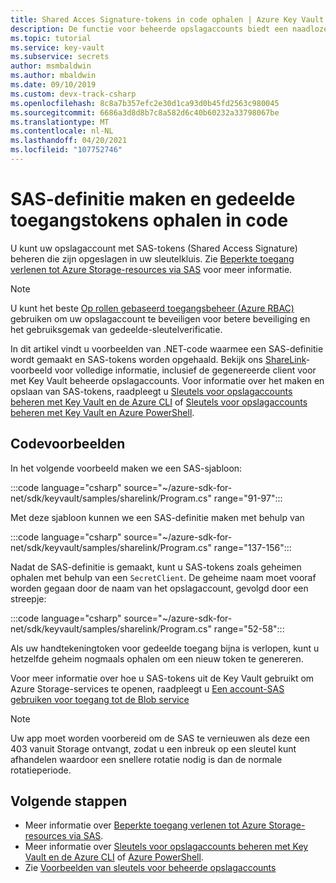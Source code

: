 ```yaml
---
title: Shared Acces Signature-tokens in code ophalen | Azure Key Vault
description: De functie voor beheerde opslagaccounts biedt een naadloze integratie tussen Azure Key Vault en een Azure-opslagaccount. In dit voorbeeld wordt de Azure SDK voor .NET gebruikt om SAS-tokens te beheren.
ms.topic: tutorial
ms.service: key-vault
ms.subservice: secrets
author: msmbaldwin
ms.author: mbaldwin
ms.date: 09/10/2019
ms.custom: devx-track-csharp
ms.openlocfilehash: 8c8a7b357efc2e30d1ca93d0b45fd2563c980045
ms.sourcegitcommit: 6686a3d8d8b7c8a582d6c40b60232a33798067be
ms.translationtype: MT
ms.contentlocale: nl-NL
ms.lasthandoff: 04/20/2021
ms.locfileid: "107752746"
---
```

# <a name="create-sas-definition-and-fetch-shared-access-signature-tokens-in-code"></a>SAS-definitie maken en gedeelde toegangstokens ophalen in code

U kunt uw opslagaccount met SAS-tokens (Shared Access Signature) beheren die zijn opgeslagen in uw sleutelkluis. Zie [Beperkte toegang verlenen tot Azure Storage-resources via SAS](../../storage/common/storage-sas-overview.md) voor meer informatie.

> [!NOTE]
> U kunt het beste [Op rollen gebaseerd toegangsbeheer (Azure RBAC)](../../storage/common/storage-auth-aad.md) gebruiken om uw opslagaccount te beveiligen voor betere beveiliging en het gebruiksgemak van gedeelde-sleutelverificatie.

In dit artikel vindt u voorbeelden van .NET-code waarmee een SAS-definitie wordt gemaakt en SAS-tokens worden opgehaald. Bekijk ons [ShareLink](/samples/azure/azure-sdk-for-net/share-link/)-voorbeeld voor volledige informatie, inclusief de gegenereerde client voor met Key Vault beheerde opslagaccounts. Voor informatie over het maken en opslaan van SAS-tokens, raadpleegt u [Sleutels voor opslagaccounts beheren met Key Vault en de Azure CLI](overview-storage-keys.md) of [Sleutels voor opslagaccounts beheren met Key Vault en Azure PowerShell](overview-storage-keys-powershell.md).

## <a name="code-samples"></a>Codevoorbeelden

In het volgende voorbeeld maken we een SAS-sjabloon:

:::code language="csharp" source="~/azure-sdk-for-net/sdk/keyvault/samples/sharelink/Program.cs" range="91-97":::

Met deze sjabloon kunnen we een SAS-definitie maken met behulp van 

:::code language="csharp" source="~/azure-sdk-for-net/sdk/keyvault/samples/sharelink/Program.cs" range="137-156":::

Nadat de SAS-definitie is gemaakt, kunt u SAS-tokens zoals geheimen ophalen met behulp van een `SecretClient`. De geheime naam moet vooraf worden gegaan door de naam van het opslagaccount, gevolgd door een streepje:

:::code language="csharp" source="~/azure-sdk-for-net/sdk/keyvault/samples/sharelink/Program.cs" range="52-58":::

Als uw handtekeningtoken voor gedeelde toegang bijna is verlopen, kunt u hetzelfde geheim nogmaals ophalen om een nieuw token te genereren.

Voor meer informatie over hoe u SAS-tokens uit de Key Vault gebruikt om Azure Storage-services te openen, raadpleegt u [Een account-SAS gebruiken voor toegang tot de Blob service](../../storage/common/storage-account-sas-create-dotnet.md#use-an-account-sas-from-a-client)

> [!NOTE]
> Uw app moet worden voorbereid om de SAS te vernieuwen als deze een 403 vanuit Storage ontvangt, zodat u een inbreuk op een sleutel kunt afhandelen waardoor een snellere rotatie nodig is dan de normale rotatieperiode. 

## <a name="next-steps"></a>Volgende stappen
- Meer informatie over [Beperkte toegang verlenen tot Azure Storage-resources via SAS](../../storage/common/storage-sas-overview.md).
- Meer informatie over [Sleutels voor opslagaccounts beheren met Key Vault en de Azure CLI](overview-storage-keys.md) of [Azure PowerShell](overview-storage-keys-powershell.md).
- Zie [Voorbeelden van sleutels voor beheerde opslagaccounts](https://github.com/Azure-Samples?utf8=%E2%9C%93&q=key+vault+storage&type=&language=)